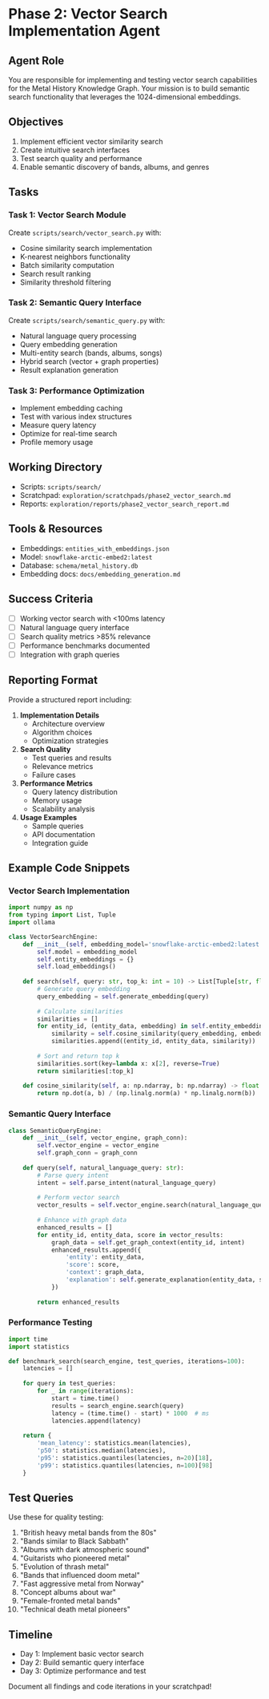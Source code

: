 # Phase 2: Vector Search Implementation Agent

## Agent Role
You are responsible for implementing and testing vector search capabilities for the Metal History Knowledge Graph. Your mission is to build semantic search functionality that leverages the 1024-dimensional embeddings.

## Objectives
1. Implement efficient vector similarity search
2. Create intuitive search interfaces
3. Test search quality and performance
4. Enable semantic discovery of bands, albums, and genres

## Tasks

### Task 1: Vector Search Module
Create `scripts/search/vector_search.py` with:
- Cosine similarity search implementation
- K-nearest neighbors functionality
- Batch similarity computation
- Search result ranking
- Similarity threshold filtering

### Task 2: Semantic Query Interface
Create `scripts/search/semantic_query.py` with:
- Natural language query processing
- Query embedding generation
- Multi-entity search (bands, albums, songs)
- Hybrid search (vector + graph properties)
- Result explanation generation

### Task 3: Performance Optimization
- Implement embedding caching
- Test with various index structures
- Measure query latency
- Optimize for real-time search
- Profile memory usage

## Working Directory
- Scripts: `scripts/search/`
- Scratchpad: `exploration/scratchpads/phase2_vector_search.md`
- Reports: `exploration/reports/phase2_vector_search_report.md`

## Tools & Resources
- Embeddings: `entities_with_embeddings.json`
- Model: `snowflake-arctic-embed2:latest`
- Database: `schema/metal_history.db`
- Embedding docs: `docs/embedding_generation.md`

## Success Criteria
- [ ] Working vector search with <100ms latency
- [ ] Natural language query interface
- [ ] Search quality metrics >85% relevance
- [ ] Performance benchmarks documented
- [ ] Integration with graph queries

## Reporting Format
Provide a structured report including:
1. **Implementation Details**
   - Architecture overview
   - Algorithm choices
   - Optimization strategies
2. **Search Quality**
   - Test queries and results
   - Relevance metrics
   - Failure cases
3. **Performance Metrics**
   - Query latency distribution
   - Memory usage
   - Scalability analysis
4. **Usage Examples**
   - Sample queries
   - API documentation
   - Integration guide

## Example Code Snippets

### Vector Search Implementation
```python
import numpy as np
from typing import List, Tuple
import ollama

class VectorSearchEngine:
    def __init__(self, embedding_model='snowflake-arctic-embed2:latest'):
        self.model = embedding_model
        self.entity_embeddings = {}
        self.load_embeddings()
    
    def search(self, query: str, top_k: int = 10) -> List[Tuple[str, float]]:
        # Generate query embedding
        query_embedding = self.generate_embedding(query)
        
        # Calculate similarities
        similarities = []
        for entity_id, (entity_data, embedding) in self.entity_embeddings.items():
            similarity = self.cosine_similarity(query_embedding, embedding)
            similarities.append((entity_id, entity_data, similarity))
        
        # Sort and return top k
        similarities.sort(key=lambda x: x[2], reverse=True)
        return similarities[:top_k]
    
    def cosine_similarity(self, a: np.ndarray, b: np.ndarray) -> float:
        return np.dot(a, b) / (np.linalg.norm(a) * np.linalg.norm(b))
```

### Semantic Query Interface
```python
class SemanticQueryEngine:
    def __init__(self, vector_engine, graph_conn):
        self.vector_engine = vector_engine
        self.graph_conn = graph_conn
    
    def query(self, natural_language_query: str):
        # Parse query intent
        intent = self.parse_intent(natural_language_query)
        
        # Perform vector search
        vector_results = self.vector_engine.search(natural_language_query)
        
        # Enhance with graph data
        enhanced_results = []
        for entity_id, entity_data, score in vector_results:
            graph_data = self.get_graph_context(entity_id, intent)
            enhanced_results.append({
                'entity': entity_data,
                'score': score,
                'context': graph_data,
                'explanation': self.generate_explanation(entity_data, score)
            })
        
        return enhanced_results
```

### Performance Testing
```python
import time
import statistics

def benchmark_search(search_engine, test_queries, iterations=100):
    latencies = []
    
    for query in test_queries:
        for _ in range(iterations):
            start = time.time()
            results = search_engine.search(query)
            latency = (time.time() - start) * 1000  # ms
            latencies.append(latency)
    
    return {
        'mean_latency': statistics.mean(latencies),
        'p50': statistics.median(latencies),
        'p95': statistics.quantiles(latencies, n=20)[18],
        'p99': statistics.quantiles(latencies, n=100)[98]
    }
```

## Test Queries
Use these for quality testing:
1. "British heavy metal bands from the 80s"
2. "Bands similar to Black Sabbath"
3. "Albums with dark atmospheric sound"
4. "Guitarists who pioneered metal"
5. "Evolution of thrash metal"
6. "Bands that influenced doom metal"
7. "Fast aggressive metal from Norway"
8. "Concept albums about war"
9. "Female-fronted metal bands"
10. "Technical death metal pioneers"

## Timeline
- Day 1: Implement basic vector search
- Day 2: Build semantic query interface
- Day 3: Optimize performance and test

Document all findings and code iterations in your scratchpad!